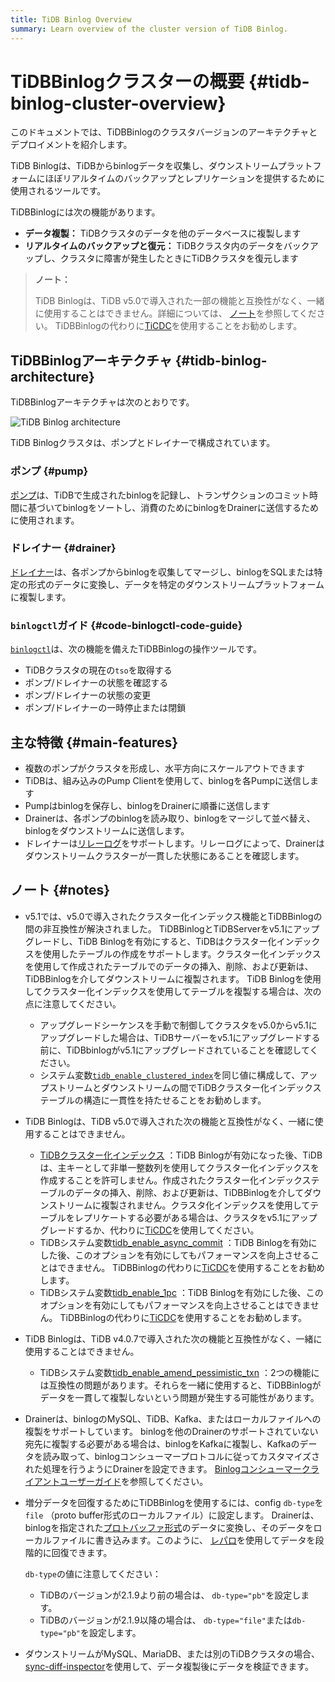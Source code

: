 ```yaml
---
title: TiDB Binlog Overview
summary: Learn overview of the cluster version of TiDB Binlog.
---
```


# TiDBBinlogクラスターの概要 {#tidb-binlog-cluster-overview}

このドキュメントでは、TiDBBinlogのクラスタバージョンのアーキテクチャとデプロイメントを紹介します。

TiDB Binlogは、TiDBからbinlogデータを収集し、ダウンストリームプラットフォームにほぼリアルタイムのバックアップとレプリケーションを提供するために使用されるツールです。

TiDBBinlogには次の機能があります。

-   **データ複製：** TiDBクラスタのデータを他のデータベースに複製します
-   **リアルタイムのバックアップと復元：** TiDBクラスタ内のデータをバックアップし、クラスタに障害が発生したときにTiDBクラスタを復元します

> **ノート：**
>
> TiDB Binlogは、TiDB v5.0で導入された一部の機能と互換性がなく、一緒に使用することはできません。詳細については、 [ノート](#notes)を参照してください。 TiDBBinlogの代わりに[TiCDC](/ticdc/ticdc-overview.md)を使用することをお勧めします。

## TiDBBinlogアーキテクチャ {#tidb-binlog-architecture}

TiDBBinlogアーキテクチャは次のとおりです。

![TiDB Binlog architecture](https://download.pingcap.com/images/docs/tidb-binlog-cluster-architecture.png)

TiDB Binlogクラスタは、ポンプとドレイナーで構成されています。

### ポンプ {#pump}

[ポンプ](https://github.com/pingcap/tidb-binlog/blob/master/pump)は、TiDBで生成されたbinlogを記録し、トランザクションのコミット時間に基づいてbinlogをソートし、消費のためにbinlogをDrainerに送信するために使用されます。

### ドレイナー {#drainer}

[ドレイナー](https://github.com/pingcap/tidb-binlog/tree/master/drainer)は、各ポンプからbinlogを収集してマージし、binlogをSQLまたは特定の形式のデータに変換し、データを特定のダウンストリームプラットフォームに複製します。

### <code>binlogctl</code>ガイド {#code-binlogctl-code-guide}

[`binlogctl`](https://github.com/pingcap/tidb-binlog/tree/master/binlogctl)は、次の機能を備えたTiDBBinlogの操作ツールです。

-   TiDBクラスタの現在の`tso`を取得する
-   ポンプ/ドレイナーの状態を確認する
-   ポンプ/ドレイナーの状態の変更
-   ポンプ/ドレイナーの一時停止または閉鎖

## 主な特徴 {#main-features}

-   複数のポンプがクラスタを形成し、水平方向にスケールアウトできます
-   TiDBは、組み込みのPump Clientを使用して、binlogを各Pumpに送信します
-   Pumpはbinlogを保存し、binlogをDrainerに順番に送信します
-   Drainerは、各ポンプのbinlogを読み取り、binlogをマージして並べ替え、binlogをダウンストリームに送信します。
-   ドレイナーは[リレーログ](/tidb-binlog/tidb-binlog-relay-log.md)をサポートします。リレーログによって、Drainerはダウンストリームクラスターが一貫した状態にあることを確認します。

## ノート {#notes}

-   v5.1では、v5.0で導入されたクラスター化インデックス機能とTiDBBinlogの間の非互換性が解決されました。 TiDBBinlogとTiDBServerをv5.1にアップグレードし、TiDB Binlogを有効にすると、TiDBはクラスター化インデックスを使用したテーブルの作成をサポートします。クラスター化インデックスを使用して作成されたテーブルでのデータの挿入、削除、および更新は、TiDBBinlogを介してダウンストリームに複製されます。 TiDB Binlogを使用してクラスター化インデックスを使用してテーブルを複製する場合は、次の点に注意してください。

    -   アップグレードシーケンスを手動で制御してクラスタをv5.0からv5.1にアップグレードした場合は、TiDBサーバーをv5.1にアップグレードする前に、TiDBbinlogがv5.1にアップグレードされていることを確認してください。
    -   システム変数[`tidb_enable_clustered_index`](/system-variables.md#tidb_enable_clustered_index-new-in-v50)を同じ値に構成して、アップストリームとダウンストリームの間でTiDBクラスター化インデックステーブルの構造に一貫性を持たせることをお勧めします。

-   TiDB Binlogは、TiDB v5.0で導入された次の機能と互換性がなく、一緒に使用することはできません。

    -   [TiDBクラスター化インデックス](/clustered-indexes.md#limitations) ：TiDB Binlogが有効になった後、TiDBは、主キーとして非単一整数列を使用してクラスター化インデックスを作成することを許可しません。作成されたクラスター化インデックステーブルのデータの挿入、削除、および更新は、TiDBBinlogを介してダウンストリームに複製されません。クラスタ化インデックスを使用してテーブルをレプリケートする必要がある場合は、クラスタをv5.1にアップグレードするか、代わりに[TiCDC](/ticdc/ticdc-overview.md)を使用してください。
    -   TiDBシステム変数[tidb_enable_async_commit](/system-variables.md#tidb_enable_async_commit-new-in-v50) ：TiDB Binlogを有効にした後、このオプションを有効にしてもパフォーマンスを向上させることはできません。 TiDBBinlogの代わりに[TiCDC](/ticdc/ticdc-overview.md)を使用することをお勧めします。
    -   TiDBシステム変数[tidb_enable_1pc](/system-variables.md#tidb_enable_1pc-new-in-v50) ：TiDB Binlogを有効にした後、このオプションを有効にしてもパフォーマンスを向上させることはできません。 TiDBBinlogの代わりに[TiCDC](/ticdc/ticdc-overview.md)を使用することをお勧めします。

-   TiDB Binlogは、TiDB v4.0.7で導入された次の機能と互換性がなく、一緒に使用することはできません。

    -   TiDBシステム変数[tidb_enable_amend_pessimistic_txn](/system-variables.md#tidb_enable_amend_pessimistic_txn-new-in-v407) ：2つの機能には互換性の問題があります。それらを一緒に使用すると、TiDBBinlogがデータを一貫して複製しないという問題が発生する可能性があります。

-   Drainerは、binlogのMySQL、TiDB、Kafka、またはローカルファイルへの複製をサポートしています。 binlogを他のDrainerのサポートされていない宛先に複製する必要がある場合は、binlogをKafkaに複製し、Kafkaのデータを読み取って、binlogコンシューマープロトコルに従ってカスタマイズされた処理を行うようにDrainerを設定できます。 [Binlogコンシューマークライアントユーザーガイド](/tidb-binlog/binlog-consumer-client.md)を参照してください。

-   増分データを回復するためにTiDBBinlogを使用するには、config `db-type`を`file` （proto buffer形式のローカルファイル）に設定します。 Drainerは、binlogを指定された[プロトバッファ形式](https://github.com/pingcap/tidb-binlog/blob/master/proto/pb_binlog.proto)のデータに変換し、そのデータをローカルファイルに書き込みます。このように、 [レパロ](/tidb-binlog/tidb-binlog-reparo.md)を使用してデータを段階的に回復できます。

    `db-type`の値に注意してください：

    -   TiDBのバージョンが2.1.9より前の場合は、 `db-type="pb"`を設定します。
    -   TiDBのバージョンが2.1.9以降の場合は、 `db-type="file"`または`db-type="pb"`を設定します。

-   ダウンストリームがMySQL、MariaDB、または別のTiDBクラスタの場合、 [sync-diff-inspector](/sync-diff-inspector/sync-diff-inspector-overview.md)を使用して、データ複製後にデータを検証できます。
